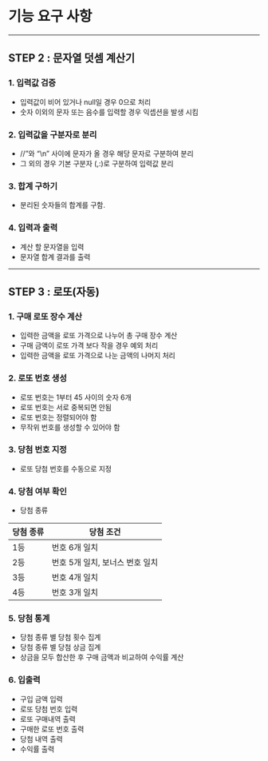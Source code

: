 # 기능 요구 사항

---

## STEP 2 : 문자열 덧셈 계산기

### 1. 입력값 검증
* 입력값이 비어 있거나 null일 경우 0으로 처리
* 숫자 이외의 문자 또는 음수를 입력할 경우 익셉션을 발생 시킴

### 2. 입력값을 구분자로 분리
* //”와 “\n” 사이에 문자가 올 경우 해당 문자로 구분하여 분리
* 그 외의 경우 기본 구분자 (,:)로 구분하여 입력값 분리

### 3. 합계 구하기
* 분리된 숫자들의 합계를 구함.

### 4. 입력과 출력
* 계산 할 문자열을 입력
* 문자열 합계 결과를 출력

---

## STEP 3 : 로또(자동)

### 1. 구매 로또 장수 계산
* 입력한 금액을 로또 가격으로 나누어 총 구매 장수 계산
* 구매 금액이 로또 가격 보다 작을 경우 예외 처리
* 입력한 금액을 로또 가격으로 나눈 금액의 나머지 처리

### 2. 로또 번호 생성
* 로또 번호는 1부터 45 사이의 숫자 6개 
* 로또 번호는 서로 중복되면 안됨
* 로또 번호는 정렬되어야 함
* 무작위 번호를 생성할 수 있어야 함

### 3. 당첨 번호 지정
* 로또 당첨 번호를 수동으로 지정

### 4. 당첨 여부 확인
* 당첨 종류

|당첨 종류|당첨 조건|
|---|---
|1등|번호 6개 일치|
|2등|번호 5개 일치, 보너스 번호 일치|
|3등|번호 4개 일치|
|4등|번호 3개 일치|
  
### 5. 당첨 통계 
* 당첨 종류 별 당첨 횟수 집계
* 당첨 종류 별 당첨 상금 집계
* 상금을 모두 합산한 후 구매 금액과 비교하여 수익률 계산

### 6. 입출력
* 구입 금액 입력
* 로또 당첨 번호 입력
* 로또 구매내역 출력
* 구매한 로또 번호 출력
* 당첨 내역 출력
* 수익률 출력